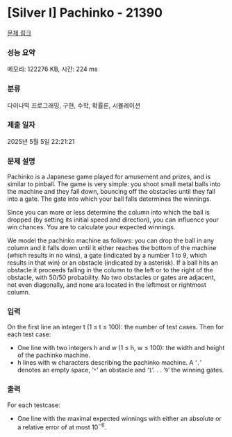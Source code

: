 # [Silver I] Pachinko - 21390 

[문제 링크](https://www.acmicpc.net/problem/21390) 

### 성능 요약

메모리: 122276 KB, 시간: 224 ms

### 분류

다이나믹 프로그래밍, 구현, 수학, 확률론, 시뮬레이션

### 제출 일자

2025년 5월 5일 22:21:21

### 문제 설명

<p>Pachinko is a Japanese game played for amusement and prizes, and is similar to pinball. The game is very simple: you shoot small metal balls into the machine and they fall down, bouncing off the obstacles until they fall into a gate. The gate into which your ball falls determines the winnings.</p>

<p>Since you can more or less determine the column into which the ball is dropped (by setting its initial speed and direction), you can influence your win chances. You are to calculate your expected winnings.</p>

<p>We model the pachinko machine as follows: you can drop the ball in any column and it falls down until it either reaches the bottom of the machine (which results in no wins), a gate (indicated by a number 1 to 9, which results in that win) or an obstacle (indicated by a asterisk). If a ball hits an obstacle it proceeds falling in the column to the left or to the right of the obstacle, with 50/50 probability. No two obstacles or gates are adjacent, not even diagonally, and none ara located in the leftmost or rightmost column.</p>

### 입력 

 <p>On the first line an integer t (1 ≤ t ≤ 100): the number of test cases. Then for each test case:</p>

<ul>
	<li>One line with two integers h and w (1 ≤ h, w ≤ 100): the width and height of the pachinko machine.</li>
	<li>h lines with w characters describing the pachinko machine. A ‘<code>.</code>’ denotes an empty space, ‘<code>*</code>’ an obstacle and ‘<code>1</code>’. . . ‘<code>9</code>’ the winning gates.</li>
</ul>

### 출력 

 <p>For each testcase:</p>

<ul>
	<li>One line with the maximal expected winnings with either an absolute or a relative error of at most 10<sup>−6</sup>.</li>
</ul>

